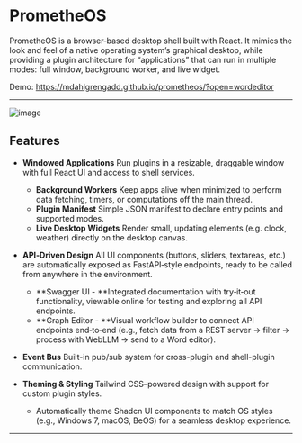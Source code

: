# PrometheOS

PrometheOS is a browser‑based desktop shell built with React. It mimics the look and feel of a native operating system’s graphical desktop, while providing a plugin architecture for “applications” that can run in multiple modes: full window, background worker, and live widget.

Demo: https://mdahlgrengadd.github.io/prometheos/?open=wordeditor

---
![image](https://github.com/user-attachments/assets/d574ffd6-c9f0-426c-a20f-0fde4f3d04f6)

## Features

* **Windowed Applications**
  Run plugins in a resizable, draggable window with full React UI and access to shell services.

  * **Background Workers**
    Keep apps alive when minimized to perform data fetching, timers, or computations off the main thread.
  * **Plugin Manifest**
    Simple JSON manifest to declare entry points and supported modes.
  * **Live Desktop Widgets**
    Render small, updating elements (e.g. clock, weather) directly on the desktop canvas.
* **API‑Driven Design**
  All UI components (buttons, sliders, textareas, etc.) are automatically exposed as FastAPI‑style endpoints, ready to be called from anywhere in the environment.

  * \*\*Swagger UI - \*\*Integrated documentation with try‑it‑out functionality, viewable online for testing and exploring all API endpoints.
  * \*\*Graph Editor - \*\*Visual workflow builder to connect API endpoints end‑to‑end (e.g., fetch data from a REST server → filter → process with WebLLM → send to a Word editor).

- **Event Bus**
  Built-in pub/sub system for cross-plugin and shell-plugin communication.

- **Theming & Styling**
  Tailwind CSS–powered design with support for custom plugin styles.

  * Automatically theme Shadcn UI components to match OS styles (e.g., Windows 7, macOS, BeOS) for a seamless desktop experience.

---

##
